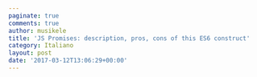 ```yaml
---
paginate: true
comments: true
author: musikele
title: 'JS Promises: description, pros, cons of this ES6 construct'
category: Italiano
layout: post
date: '2017-03-12T13:06:29+00:00'
---
```

